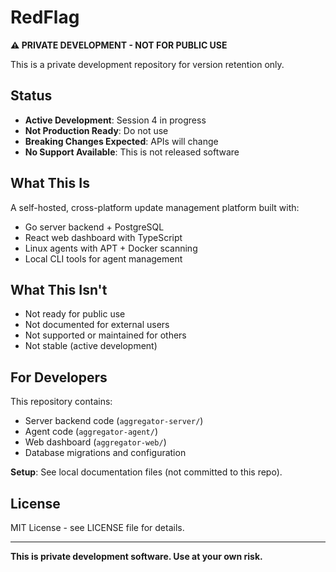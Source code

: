# RedFlag

**⚠️ PRIVATE DEVELOPMENT - NOT FOR PUBLIC USE**

This is a private development repository for version retention only.

## Status

- **Active Development**: Session 4 in progress
- **Not Production Ready**: Do not use
- **Breaking Changes Expected**: APIs will change
- **No Support Available**: This is not released software

## What This Is

A self-hosted, cross-platform update management platform built with:
- Go server backend + PostgreSQL
- React web dashboard with TypeScript
- Linux agents with APT + Docker scanning
- Local CLI tools for agent management

## What This Isn't

- Not ready for public use
- Not documented for external users
- Not supported or maintained for others
- Not stable (active development)

## For Developers

This repository contains:
- Server backend code (`aggregator-server/`)
- Agent code (`aggregator-agent/`)
- Web dashboard (`aggregator-web/`)
- Database migrations and configuration

**Setup**: See local documentation files (not committed to this repo).

## License

MIT License - see LICENSE file for details.

---

**This is private development software. Use at your own risk.**
